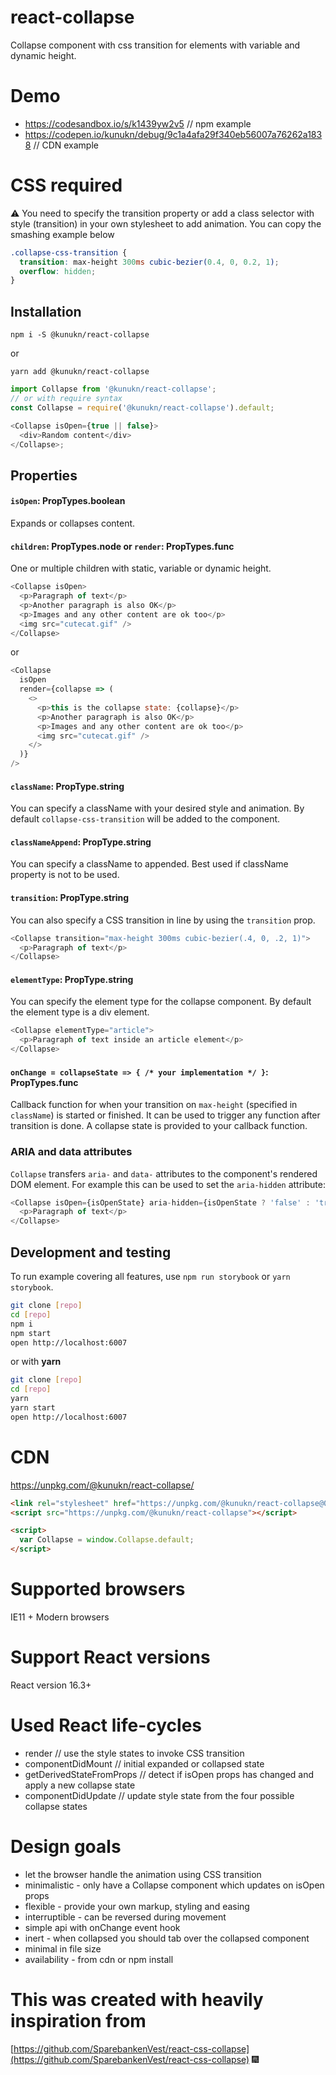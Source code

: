 # react-collapse

Collapse component with css transition for elements with variable and dynamic height.

# Demo

- https://codesandbox.io/s/k1439yw2v5 // npm example
- https://codepen.io/kunukn/debug/9c1a4afa29f340eb56007a76262a1838 // CDN example

# CSS required

:warning: ️You need to specify the transition property or add a class selector with style (transition) in your own stylesheet to add animation. You can copy the smashing example below

```scss
.collapse-css-transition {
  transition: max-height 300ms cubic-bezier(0.4, 0, 0.2, 1);
  overflow: hidden;
}
```

## Installation

`npm i -S @kunukn/react-collapse`

or

`yarn add @kunukn/react-collapse`

```js
import Collapse from '@kunukn/react-collapse';
// or with require syntax
const Collapse = require('@kunukn/react-collapse').default;

<Collapse isOpen={true || false}>
  <div>Random content</div>
</Collapse>;
```

## Properties

#### `isOpen`: PropTypes.boolean

Expands or collapses content.

#### `children`: PropTypes.node or `render`: PropTypes.func

One or multiple children with static, variable or dynamic height.

```js
<Collapse isOpen>
  <p>Paragraph of text</p>
  <p>Another paragraph is also OK</p>
  <p>Images and any other content are ok too</p>
  <img src="cutecat.gif" />
</Collapse>
```

or

```js
<Collapse
  isOpen
  render={collapse => (
    <>
      <p>this is the collapse state: {collapse}</p>
      <p>Another paragraph is also OK</p>
      <p>Images and any other content are ok too</p>
      <img src="cutecat.gif" />
    </>
  )}
/>
```

#### `className`: PropType.string

You can specify a className with your desired style and animation. By default `collapse-css-transition` will be added to the component.

#### `classNameAppend`: PropType.string

You can specify a className to appended. Best used if className property is not to be used.

#### `transition`: PropType.string

You can also specify a CSS transition in line by using the `transition` prop.

```js
<Collapse transition="max-height 300ms cubic-bezier(.4, 0, .2, 1)">
  <p>Paragraph of text</p>
</Collapse>
```

#### `elementType`: PropType.string

You can specify the element type for the collapse component. By default the element type is a div element.

```js
<Collapse elementType="article">
  <p>Paragraph of text inside an article element</p>
</Collapse>
```

#### `onChange = collapseState => { /* your implementation */ }`: PropTypes.func

Callback function for when your transition on `max-height` (specified in `className`) is started or finished. It can be used to trigger any function after transition is done. A collapse state is provided to your callback function.

### ARIA and data attributes

`Collapse` transfers `aria-` and `data-` attributes to the component's rendered DOM element. For example this can be used to set the `aria-hidden` attribute:

```js
<Collapse isOpen={isOpenState} aria-hidden={isOpenState ? 'false' : 'true'}>
  <p>Paragraph of text</p>
</Collapse>
```

## Development and testing

To run example covering all features, use `npm run storybook` or `yarn storybook`.

```bash
git clone [repo]
cd [repo]
npm i
npm start
open http://localhost:6007
```

or with **yarn**

```bash
git clone [repo]
cd [repo]
yarn
yarn start
open http://localhost:6007
```

# CDN

https://unpkg.com/@kunukn/react-collapse/

```html
<link rel="stylesheet" href="https://unpkg.com/@kunukn/react-collapse@0.0.5/dist/Collapse.css" />
<script src="https://unpkg.com/@kunukn/react-collapse"></script>

<script>
  var Collapse = window.Collapse.default;
</script>
```

# Supported browsers

IE11 + Modern browsers

# Support React versions

React version 16.3+

# Used React life-cycles

- render // use the style states to invoke CSS transition
- componentDidMount // initial expanded or collapsed state
- getDerivedStateFromProps // detect if isOpen props has changed and apply a new collapse state
- componentDidUpdate // update style state from the four possible collapse states

# Design goals

- let the browser handle the animation using CSS transition
- minimalistic - only have a Collapse component which updates on isOpen props
- flexible - provide your own markup, styling and easing
- interruptible - can be reversed during movement
- simple api with onChange event hook
- inert - when collapsed you should tab over the collapsed component
- minimal in file size
- availability - from cdn or npm install

# This was created with heavily inspiration from

[https://github.com/SparebankenVest/react-css-collapse](https://github.com/SparebankenVest/react-css-collapse) 🎆

